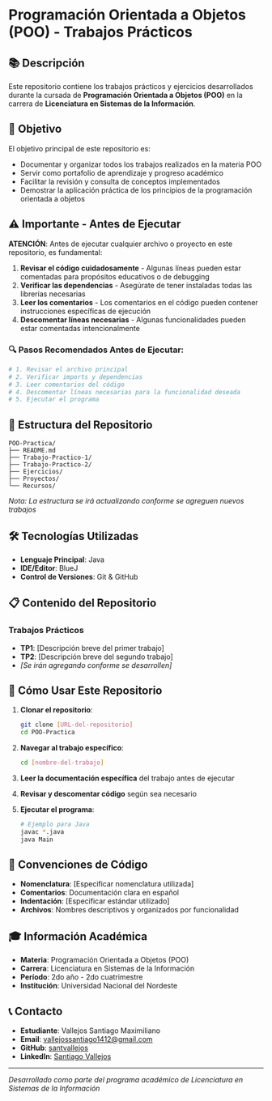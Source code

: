 # Programación Orientada a Objetos (POO) - Trabajos Prácticos

## 📚 Descripción

Este repositorio contiene los trabajos prácticos y ejercicios desarrollados durante la cursada de **Programación Orientada a Objetos (POO)** en la carrera de **Licenciatura en Sistemas de la Información**.

## 🎯 Objetivo

El objetivo principal de este repositorio es:
- Documentar y organizar todos los trabajos realizados en la materia POO
- Servir como portafolio de aprendizaje y progreso académico
- Facilitar la revisión y consulta de conceptos implementados
- Demostrar la aplicación práctica de los principios de la programación orientada a objetos

## ⚠️ Importante - Antes de Ejecutar

**ATENCIÓN**: Antes de ejecutar cualquier archivo o proyecto en este repositorio, es fundamental:

1. **Revisar el código cuidadosamente** - Algunas líneas pueden estar comentadas para propósitos educativos o de debugging
2. **Verificar las dependencias** - Asegúrate de tener instaladas todas las librerías necesarias
3. **Leer los comentarios** - Los comentarios en el código pueden contener instrucciones específicas de ejecución
4. **Descomentar líneas necesarias** - Algunas funcionalidades pueden estar comentadas intencionalmente

### 🔍 Pasos Recomendados Antes de Ejecutar:
```bash
# 1. Revisar el archivo principal
# 2. Verificar imports y dependencias
# 3. Leer comentarios del código
# 4. Descomentar líneas necesarias para la funcionalidad deseada
# 5. Ejecutar el programa
```

## 📁 Estructura del Repositorio

```
POO-Practica/
├── README.md
├── Trabajo-Practico-1/
├── Trabajo-Practico-2/
├── Ejercicios/
├── Proyectos/
└── Recursos/
```

*Nota: La estructura se irá actualizando conforme se agreguen nuevos trabajos*

## 🛠️ Tecnologías Utilizadas

- **Lenguaje Principal**: Java
- **IDE/Editor**: BlueJ
- **Control de Versiones**: Git & GitHub

## 📋 Contenido del Repositorio

### Trabajos Prácticos
- **TP1**: [Descripción breve del primer trabajo]
- **TP2**: [Descripción breve del segundo trabajo]
- *[Se irán agregando conforme se desarrollen]*

## 🚀 Cómo Usar Este Repositorio

1. **Clonar el repositorio**:
   ```bash
   git clone [URL-del-repositorio]
   cd POO-Practica
   ```

2. **Navegar al trabajo específico**:
   ```bash
   cd [nombre-del-trabajo]
   ```

3. **Leer la documentación específica** del trabajo antes de ejecutar

4. **Revisar y descomentar código** según sea necesario

5. **Ejecutar el programa**:
   ```bash
   # Ejemplo para Java
   javac *.java
   java Main
   ```

## 📝 Convenciones de Código

- **Nomenclatura**: [Especificar nomenclatura utilizada]
- **Comentarios**: Documentación clara en español
- **Indentación**: [Especificar estándar utilizado]
- **Archivos**: Nombres descriptivos y organizados por funcionalidad

## 🎓 Información Académica

- **Materia**: Programación Orientada a Objetos (POO)
- **Carrera**: Licenciatura en Sistemas de la Información
- **Período**: 2do año - 2do cuatrimestre
- **Institución**: Universidad Nacional del Nordeste

## 📞 Contacto

- **Estudiante**: Vallejos Santiago Maximiliano
- **Email**: vallejossantiago1412@gmail.com
- **GitHub**: [santvallejos](https://github.com/santvallejos)
- **LinkedIn**: [Santiago Vallejos](https://www.linkedin.com/in/santiago-vallejos-97a933236/)

---

*Desarrollado como parte del programa académico de Licenciatura en Sistemas de la Información*